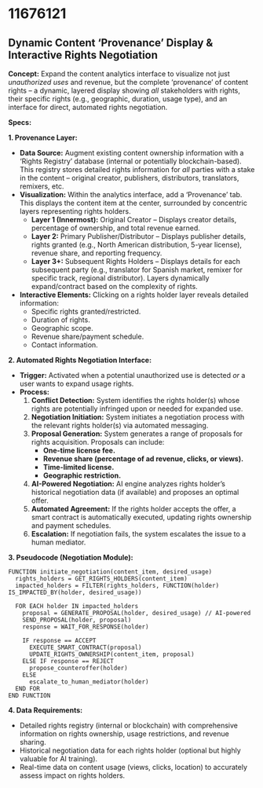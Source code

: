 # 11676121

## Dynamic Content ‘Provenance’ Display & Interactive Rights Negotiation

**Concept:** Expand the content analytics interface to visualize not just *unauthorized uses* and revenue, but the complete ‘provenance’ of content rights – a dynamic, layered display showing *all* stakeholders with rights, their specific rights (e.g., geographic, duration, usage type), and an interface for direct, automated rights negotiation.

**Specs:**

**1. Provenance Layer:**

*   **Data Source:** Augment existing content ownership information with a ‘Rights Registry’ database (internal or potentially blockchain-based).  This registry stores detailed rights information for *all* parties with a stake in the content – original creator, publishers, distributors, translators, remixers, etc.
*   **Visualization:** Within the analytics interface, add a ‘Provenance’ tab. This displays the content item at the center, surrounded by concentric layers representing rights holders.
    *   **Layer 1 (Innermost):** Original Creator – Displays creator details, percentage of ownership, and total revenue earned.
    *   **Layer 2:** Primary Publisher/Distributor – Displays publisher details, rights granted (e.g., North American distribution, 5-year license), revenue share, and reporting frequency.
    *   **Layer 3+:** Subsequent Rights Holders – Displays details for each subsequent party (e.g., translator for Spanish market, remixer for specific track, regional distributor). Layers dynamically expand/contract based on the complexity of rights.
*   **Interactive Elements:**  Clicking on a rights holder layer reveals detailed information:
    *   Specific rights granted/restricted.
    *   Duration of rights.
    *   Geographic scope.
    *   Revenue share/payment schedule.
    *   Contact information.

**2. Automated Rights Negotiation Interface:**

*   **Trigger:** Activated when a potential unauthorized use is detected *or* a user wants to expand usage rights.
*   **Process:**
    1.  **Conflict Detection:** System identifies the rights holder(s) whose rights are potentially infringed upon or needed for expanded use.
    2.  **Negotiation Initiation:** System initiates a negotiation process with the relevant rights holder(s) via automated messaging.
    3.  **Proposal Generation:** System generates a range of proposals for rights acquisition. Proposals can include:
        *   **One-time license fee.**
        *   **Revenue share (percentage of ad revenue, clicks, or views).**
        *   **Time-limited license.**
        *   **Geographic restriction.**
    4.  **AI-Powered Negotiation:** AI engine analyzes rights holder’s historical negotiation data (if available) and proposes an optimal offer. 
    5.  **Automated Agreement:** If the rights holder accepts the offer, a smart contract is automatically executed, updating rights ownership and payment schedules.
    6.  **Escalation:** If negotiation fails, the system escalates the issue to a human mediator.

**3. Pseudocode (Negotiation Module):**

```
FUNCTION initiate_negotiation(content_item, desired_usage)
  rights_holders = GET_RIGHTS_HOLDERS(content_item)
  impacted_holders = FILTER(rights_holders, FUNCTION(holder) IS_IMPACTED_BY(holder, desired_usage))

  FOR EACH holder IN impacted_holders
    proposal = GENERATE_PROPOSAL(holder, desired_usage) // AI-powered
    SEND_PROPOSAL(holder, proposal)
    response = WAIT_FOR_RESPONSE(holder)

    IF response == ACCEPT
      EXECUTE_SMART_CONTRACT(proposal)
      UPDATE_RIGHTS_OWNERSHIP(content_item, proposal)
    ELSE IF response == REJECT
      propose_counteroffer(holder)
    ELSE
      escalate_to_human_mediator(holder)
  END FOR
END FUNCTION
```

**4. Data Requirements:**

*   Detailed rights registry (internal or blockchain) with comprehensive information on rights ownership, usage restrictions, and revenue sharing.
*   Historical negotiation data for each rights holder (optional but highly valuable for AI training).
*   Real-time data on content usage (views, clicks, location) to accurately assess impact on rights holders.